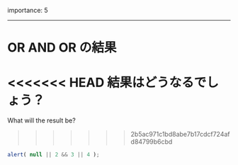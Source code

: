 importance: 5

---

# OR AND OR の結果

<<<<<<< HEAD
結果はどうなるでしょう？
=======
What will the result be?
>>>>>>> 2b5ac971c1bd8abe7b17cdcf724afd84799b6cbd

```js
alert( null || 2 && 3 || 4 );
```
